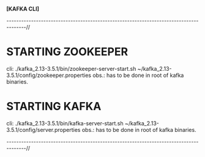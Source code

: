 **[KAFKA CLI]**

--------------------------------------------------------------------------------------//

# STARTING ZOOKEEPER

cli: ./kafka_2.13-3.5.1/bin/zookeeper-server-start.sh ~/kafka_2.13-3.5.1/config/zookeeper.properties
obs.: has to be done in root of kafka binaries.

# STARTING KAFKA

cli: ./kafka_2.13-3.5.1/bin/kafka-server-start.sh ~/kafka_2.13-3.5.1/config/server.properties
obs.: has to be done in root of kafka binaries.



--------------------------------------------------------------------------------------//